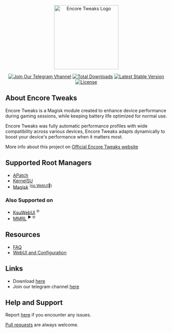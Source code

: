 <p align="center"><a href="https://encore.rem01gaming.dev" target="_blank"><img src="https://github.com/Rem01Gaming/encore/raw/refs/heads/main/module/encore_logo.png" width="200" alt="Encore Tweaks Logo"></a></p>

<p align="center">
<a href="https://t.me/rem01schannel"><img src="https://img.shields.io/badge/Follow-Telegram-white.svg?style=for-the-badge&logo=telegram&logoColor=white&labelColor=222" alt="Join Our Telegram Vhannel"></a>
<a href="https://encore.rem01gaming.dev/download"><img src="https://img.shields.io/github/downloads/rem01gaming/encore/total?style=for-the-badge&logoColor=white&labelColor=222" alt="Total Downloads"></a>
<a href="https://github.com/Rem01Gaming/encore/releases"><img src="https://img.shields.io/github/v/release/rem01gaming/encore?label=Release&style=for-the-badge&logo=github&logoColor=white&labelColor=222" alt="Latest Stable Version"></a>
<a href="https://encore.rem01gaming.dev"><img src="https://img.shields.io/badge/Apache-white?style=for-the-badge&logo=andela&logoColor=white&label=License&labelColor=222" alt="License"></a>
</p>

## About Encore Tweaks
Encore Tweaks is a Magisk module created to enhance device performance during gaming sessions, while keeping battery life optimized for normal use.

Encore Tweaks was fully automatic performance profiles with wide compatibility across various devices, Encore Tweaks adapts dynamically to boost your device's performance when it matters most.

More info about this project on [Official Encore Tweaks website](https://encore.rem01gaming.dev/)

## Supported Root Managers

- [APatch](https://github.com/bmax121/APatch)
- [KernelSU](https://github.com/tiann/KernelSU)
- [Magisk](https://github.com/topjohnwu/Magisk)  <sup>([no WebUI](https://github.com/topjohnwu/Magisk/issues/8609#event-15568590949)👀)</sup>

### Also Supported on

- [KsuWebUI](https://github.com/5ec1cff/KsuWebUIStandalone)   <sup>🌐</sup>
- [MMRL](https://github.com/DerGoogler/MMRL)   <sup>▶ 🌐</sup>

## Resources

- [FAQ](https://encore.rem01gaming.dev/guide/faq.html)
- [WebUI and Configuration](https://encore.rem01gaming.dev/guide/webui-and-configuration.html)

## Links

- Download [here](https://encore.rem01gaming.dev/download)
- Join our telegram channel [here](https://t.me/rem01schannel)

## Help and Support

Report [here](https://github.com/rem01gaming/encore/issues) if you encounter any issues.

[Pull requests](https://github.com/rem01gaming/encore/pulls) are always welcome.
